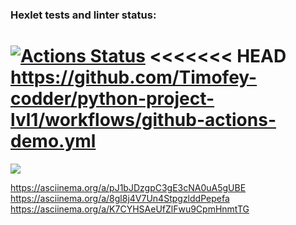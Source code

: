 ### Hexlet tests and linter status:
[![Actions Status](https://github.com/Timofey-codder/python-project-lvl1/workflows/hexlet-check/badge.svg)](https://github.com/Timofey-codder/python-project-lvl1/actions)
<<<<<<< HEAD
https://github.com/Timofey-codder/python-project-lvl1/workflows/github-actions-demo.yml
=======

<a href="https://codeclimate.com/github/codeclimate/codeclimate/maintainability"><img src="https://api.codeclimate.com/v1/badges/a99a88d28ad37a79dbf6/maintainability" /></a>
>>>>>>> 
https://asciinema.org/a/pJ1bJDzgpC3gE3cNA0uA5gUBE
https://asciinema.org/a/8gl8j4V7Un4StpgzlddPepefa
https://asciinema.org/a/K7CYHSAeUfZlFwu9CpmHnmtTG
